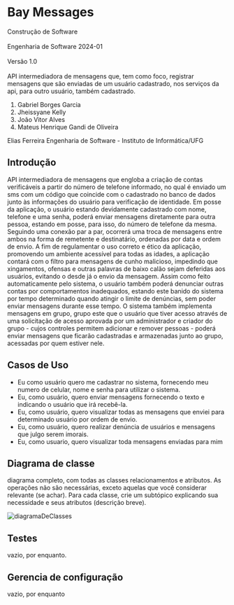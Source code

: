 # Bay Messages
Construção de Software<br></br>
Engenharia de Software
2024-01<br></br>
Versão 1.0<br></br>
API intermediadora de mensagens que, tem como foco, registrar mensagens que são enviadas de um usuário cadastrado, nos serviços da api, para outro usuário, também cadastrado.



















1. Gabriel Borges Garcia
2. Jheissyane Kelly
3. João Vitor Alves
4. Mateus Henrique Gandi de Oliveira

Elias Ferreira
Engenharia de Software - Instituto de Informática/UFG



















## Introdução
API intermediadora de mensagens que engloba a criação de contas verificáveis a partir do número de telefone informado, no qual é enviado um sms com um código que coincide com o cadastrado no banco de dados junto às informações do usuário para verificação de identidade. Em posse da aplicação, o usuário estando devidamente cadastrado com nome, telefone e uma senha, poderá enviar mensagens diretamente para outra pessoa, estando em posse, para isso, do número de telefone da mesma. Seguindo uma conexão par a par, ocorrerá uma troca de mensagens entre ambos na forma de remetente e destinatário, ordenadas por data e ordem de envio.
A fim de regulamentar o uso correto e ético da aplicação, promovendo um ambiente acessível para todas as idades, a aplicação contará com o filtro para mensagens de cunho malicioso, impedindo que xingamentos, ofensas e outras palavras de baixo calão sejam deferidas aos usuários, evitando o desde já o envio da mensagem. Assim como feito automaticamente pelo sistema, o usuário também poderá denunciar outras contas por comportamentos inadequados, estando este banido do sistema por tempo determinado quando atingir o limite de denúncias, sem poder enviar mensagens durante esse tempo.
O sistema também implementa mensagens em grupo, grupo este que o usuário que tiver acesso através de uma solicitação de acesso aprovada por um  administrador e criador do grupo - cujos controles permitem adicionar e remover pessoas - poderá enviar mensagens que ficarão cadastradas e armazenadas junto ao grupo, acessadas por quem estiver nele.























## Casos de Uso
*  Eu como usuário quero me cadastrar no sistema, fornecendo meu numero de celular, nome e senha para utilizar o sistema.
*	Eu, como usuário, quero enviar mensagens fornecendo o texto e indicando o usuário que irá recebê-la.
*	Eu, como usuário, quero visualizar todas as mensagens que enviei para determinado usuário por ordem de envio.
*	Eu, como usuário, quero realizar denúncia de usuários e mensagens que julgo serem imorais.
* Eu, como usuario, quero visualizar toda mensagens enviadas para mim


















## Diagrama de classe
diagrama completo, com todas as classes relacionamentos e atributos. As operações não são necessárias, exceto aquelas que você considerar relevante (se achar). Para cada classe, crie um subtópico explicando sua necessidade e seus atributos (descrição breve). 


![diagramaDeClasses](https://github.com/KonoJoao/Bay-Messages/assets/76479617/12866998-53c1-4ceb-bfd0-c35422a35146)

## Testes
vazio, por enquanto.
## Gerencia de configuração
vazio, por enquanto
